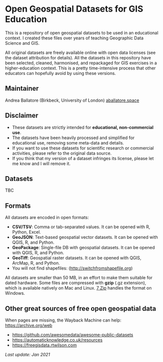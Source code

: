 # Open Geospatial Datasets for GIS Education

This is a repository of open geospatial datasets to be used in an educational context.
I created these files over years of teaching Geographic Data Science and GIS.

All original datasets are freely available online with open data licenses (see the dataset attribution for details).
All the datasets in this repository have been selected, cleaned, harmonised, and repackaged for GIS exercises in a higher-education context.
This is a pretty time-intensive process that other educators can hopefully avoid by using these versions.

## Maintainer

Andrea Ballatore (Birkbeck, University of London) [aballatore.space](https://aballatore.space)

## Disclaimer

- These datasets are strictly intended for **educational, non-commercial use**.
- The datasets have been heavily processed and simplified for educational use, removing some meta-data and details.
- If you want to use these datasets for scientific research or commercial activities, please refer to the original data source.
- If you think that my version of a dataset infringes its license, please let me know and I will remove it.

## Datasets

TBC

## Formats

All datasets are encoded in open formats:

* __CSV/TSV__: Comma or tab-separated values. It can be opened with R, Python, Excel.
* __GeoJSON__: Text-based geospatial vector datasets. It can be opened with QGIS, R, and Python.
* __GeoPackage__: Single-file DB with geospatial datasets. It can be opened with QGIS, R, and Python.
* __GeoTiff__: Geospatial raster datasets. It can be opened with QGIS, ArcMap, R, and Python.
* You will not find shapefiles: (http://switchfromshapefile.org)

All datasets are smaller than 50 MB, in an effort to make them suitable for dated hardware. 
Some files are compressed with **gzip** (.gz extension), which is available natively on Mac and Linux. 
[7 Zip](https://www.7-zip.org) handles the format on Windows.

## Other great sources of free open geospatial data

When pages are missing, the Wayback Machine can help: https://archive.org/web

* https://github.com/awesomedata/awesome-public-datasets
* https://automaticknowledge.co.uk/resources
* https://freegisdata.rtwilson.com

_Last update: Jan 2021_